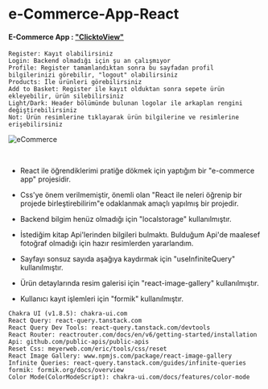 # e-Commerce-App-React


#### E-Commerce App : ["ClicktoView"](https://alikartalonline-ecommerce.netlify.app/)

```
Register: Kayıt olabilirsiniz
Login: Backend olmadığı için şu an çalışmıyor
Profile: Register tamamlandıktan sonra bu sayfadan profil bilgilerinizi görebilir, "logout" olabilirsiniz
Products: İle ürünleri görebilirsiniz
Add to Basket: Register ile kayıt olduktan sonra sepete ürün ekleyebilir, ürün silebilirsiniz
Light/Dark: Header bölümünde bulunan logolar ile arkaplan rengini değiştirebilirsiniz
Not: Ürün resimlerine tıklayarak ürün bilgilerine ve resimlerine erişebilirsiniz
```

![eCommerce](https://github.com/alikartalonline/e-Commerce-App-React/tree/main/ecommerce.gif)

<br>

* React ile öğrendiklerimi pratiğe dökmek için yaptığım bir "e-commerce app" projesidir.

* Css'ye önem verilmemiştir, önemli olan "React ile neleri öğrenip bir projede birleştirebilirim"e odaklanmak amaçlı yapılmış bir projedir.

* Backend bilgim henüz olmadığı için "localstorage" kullanılmıştır.

* İstediğim kitap Api'lerinden bilgileri bulmaktı. Bulduğum Api'de maalesef fotoğraf olmadığı için hazır resimlerden yararlandım. 

* Sayfayı sonsuz sayıda aşağıya kaydırmak için "useInfiniteQuery" kullanılmıştır.

* Ürün detaylarında resim galerisi için "react-image-gallery" kullanılmıştır.

* Kullanıcı kayıt işlemleri için "formik" kullanılmıştır.

```
Chakra UI (v1.8.5): chakra-ui.com
React Query: react-query.tanstack.com
React Query Dev Tools: react-query.tanstack.com/devtools
React Router: reactrouter.com/docs/en/v6/getting-started/installation
Api: github.com/public-apis/public-apis
Reset Css: meyerweb.com/eric/tools/css/reset
React Image Gallery: www.npmjs.com/package/react-image-gallery
Infinite Queries: react-query.tanstack.com/guides/infinite-queries
formik: formik.org/docs/overview
Color Mode(ColorModeScript): chakra-ui.com/docs/features/color-mode
```


